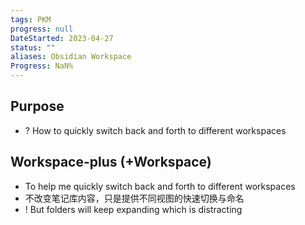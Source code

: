 ```yaml
---
tags: PKM
progress: null
DateStarted: 2023-04-27
status: ""
aliases: Obsidian Workspace
Progress: NaN%
---
```


## Purpose

- ? How to quickly switch back and forth to different workspaces

## Workspace-plus (+Workspace)

- To help me quickly switch back and forth to different workspaces
- 不改变笔记库内容，只是提供不同视图的快速切换与命名
- ! But folders will keep expanding which is distracting
